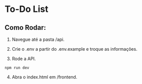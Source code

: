 # To-Do List

## Como Rodar:
1) Navegue até a pasta /api.

2) Crie o .env a partir do .env.example e troque as informações.

3) Rode a API.
```
npm run dev
```

4) Abra o index.html em /frontend.